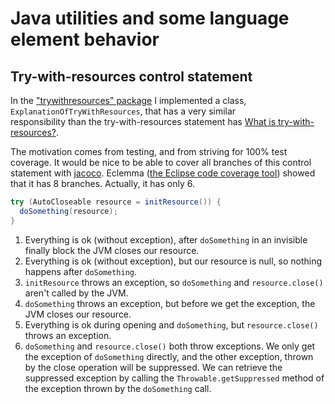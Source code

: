 # Java utilities and some language element behavior

## Try-with-resources control statement

In the ["trywithresources" package](https://github.com/bachoreczm/basicjava/tree/master/src/main/java/matyi/trywithresources)
I implemented a class, `ExplanationOfTryWithResources`, that has a very similar  
responsibility than the try-with-resources statement has 
[What is try-with-resources?](https://docs.oracle.com/javase/tutorial/essential/exceptions/tryResourceClose.html).

The motivation comes from testing, and from striving for 100% test 
coverage. It would be nice to be able to cover all branches of 
this control statement with [jacoco](http://eclemma.org/jacoco/). 
Eclemma ([the Eclipse code coverage tool](http://eclemma.org/))
showed that it has 8 branches. Actually, it has only 6.

```java
try (AutoCloseable resource = initResource()) {
  doSomething(resource);
}
```

1. Everything is ok (without exception), after `doSomething` in an invisible finally block the JVM closes our resource.
2. Everything is ok (without exception), but our resource is null, so nothing happens after `doSomething`.
3. `initResource` throws an exception, so `doSomething` and `resource.close()` aren't called by the JVM.
4. `doSomething` throws an exception, but before we get the exception, the JVM closes our resource.
5. Everything is ok during opening and `doSomething`, but `resource.close()` throws an exception.
6. `doSomething` and `resource.close()` both throw exceptions. We only get the exception of `doSomething` directly, and the other exception, thrown by 
the close operation will be suppressed. We can retrieve the suppressed exception by calling the `Throwable.getSuppressed` method of the exception thrown by the `doSomething` call.
